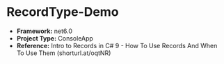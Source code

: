 <h1>RecordType-Demo</h1>
<ul>
<li>
<b>Framework:</b> net6.0
</li>
<li>
<b>Project Type:</b> ConsoleApp
</li>
<li>
<b>Reference:</b> Intro to Records in C# 9 - How To Use Records And When To Use Them (shorturl.at/oqtNR)
</li>
</ul>
